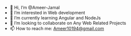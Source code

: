 - 👋 Hi, I’m @Ameer-Jamal
- 👀 I’m interested in Web development
- 🌱 I’m currently learning Angular and NodeJs
- 💞️ I’m looking to collaborate on Any Web Related Projects
- 📫 How to reach me: Ameer10194@gmail.com

<!---
Ameer-Jamal/Ameer-Jamal is a ✨ special ✨ repository because its `README.md` (this file) appears on your GitHub profile.
You can click the Preview link to take a look at your changes.
--->
